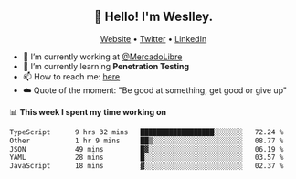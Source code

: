 <h2 align="center">👋 Hello! I'm Weslley.</h2>
<p align="center">
  <a href="http://weslleyneri.com.br">Website</a> •
  <a href="https://twitter.com/Weslley_Neri">Twitter</a> •
  <a href="https://www.linkedin.com/in/weslley-neri-3658908b">LinkedIn</a>
</p>


- 🔭 I’m currently working at [@MercadoLibre](https://github.com/mercadolibre)
- 🌱 I’m currently learning **Penetration Testing**
- 📫 How to reach me: [here](mailto:weslley39@gmail.com)
- ☁️ Quote of the moment: "Be good at something, get good or give up"

📊 **This week I spent my time working on**
<!--START_SECTION:waka-->

```txt
TypeScript      9 hrs 32 mins   ██████████████████░░░░░░░   72.24 %
Other           1 hr 9 mins     ██▒░░░░░░░░░░░░░░░░░░░░░░   08.77 %
JSON            49 mins         █▓░░░░░░░░░░░░░░░░░░░░░░░   06.19 %
YAML            28 mins         █░░░░░░░░░░░░░░░░░░░░░░░░   03.57 %
JavaScript      18 mins         ▓░░░░░░░░░░░░░░░░░░░░░░░░   02.37 %
```

<!--END_SECTION:waka-->

<!-- Inspired by https://github.com/gruselhaus/gruselhaus -->